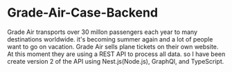 # Grade-Air-Case-Backend
Grade Air transports over 30 millon passengers each year to many destinations worldwide. it's becoming summer again and a lot of people want to go on vacation. Grade Air sells plane tickets on their own website. At this moment they are using a REST API to process all data. so I have been create version 2 of the API using Nest.js(Node.js), GraphQl, and TypeScript.
